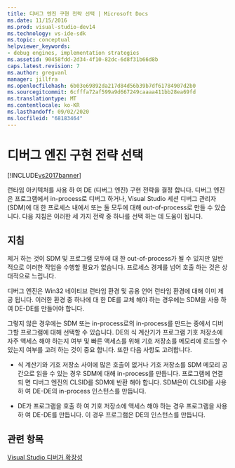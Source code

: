 ```yaml
---
title: 디버그 엔진 구현 전략 선택 | Microsoft Docs
ms.date: 11/15/2016
ms.prod: visual-studio-dev14
ms.technology: vs-ide-sdk
ms.topic: conceptual
helpviewer_keywords:
- debug engines, implementation strategies
ms.assetid: 90458fdd-2d34-4f10-82dc-6d8f31b66d8b
caps.latest.revision: 7
ms.author: gregvanl
manager: jillfra
ms.openlocfilehash: 6b03e69892da217d84d56b39b7df61784907d2b0
ms.sourcegitcommit: 6cfffa72af599a9d667249caaaa411bb28ea69fd
ms.translationtype: MT
ms.contentlocale: ko-KR
ms.lasthandoff: 09/02/2020
ms.locfileid: "68183464"
---
```

# <a name="choosing-a-debug-engine-implementation-strategy"></a>디버그 엔진 구현 전략 선택
[!INCLUDE[vs2017banner](../../includes/vs2017banner.md)]

런타임 아키텍처를 사용 하 여 DE (디버그 엔진) 구현 전략을 결정 합니다. 디버그 엔진은 프로그램에서 in-process로 디버그 하거나, Visual Studio 세션 디버그 관리자 (SDM)에 대 한 프로세스 내에서 또는 둘 모두에 대해 out-of-process로 만들 수 있습니다. 다음 지침은 이러한 세 가지 전략 중 하나를 선택 하는 데 도움이 됩니다.  
  
## <a name="guidelines"></a>지침  
 제거 하는 것이 SDM 및 프로그램 모두에 대 한 out-of-process가 될 수 있지만 일반적으로 이러한 작업을 수행할 필요가 없습니다. 프로세스 경계를 넘어 호출 하는 것은 상대적으로 느립니다.  
  
 디버그 엔진은 Win32 네이티브 런타임 환경 및 공용 언어 런타임 환경에 대해 이미 제공 됩니다. 이러한 환경 중 하나에 대 한 DE를 교체 해야 하는 경우에는 SDM을 사용 하 여 DE-DE를 만들어야 합니다.  
  
 그렇지 않은 경우에는 SDM 또는 in-process로의 in-process를 만드는 중에서 디버그할 프로그램에 대해 선택할 수 있습니다. DE의 식 계산기가 프로그램 기호 저장소에 자주 액세스 해야 하는지 여부 및 빠른 액세스를 위해 기호 저장소를 메모리에 로드할 수 있는지 여부를 고려 하는 것이 중요 합니다. 또한 다음 사항도 고려합니다.  
  
- 식 계산기와 기호 저장소 사이에 많은 호출이 없거나 기호 저장소를 SDM 메모리 공간으로 읽을 수 있는 경우 SDM에 대해 in-process를 만듭니다. 프로그램에 연결 되 면 디버그 엔진의 CLSID를 SDM에 반환 해야 합니다. SDM은이 CLSID를 사용 하 여 DE-DE의 in-process 인스턴스를 만듭니다.  
  
- DE가 프로그램을 호출 하 여 기호 저장소에 액세스 해야 하는 경우 프로그램을 사용 하 여 DE-DE를 만듭니다. 이 경우 프로그램은 DE의 인스턴스를 만듭니다.  
  
## <a name="see-also"></a>관련 항목  
 [Visual Studio 디버거 확장성](../../extensibility/debugger/visual-studio-debugger-extensibility.md)
